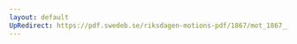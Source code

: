 ```yaml
---
layout: default
UpRedirect: https://pdf.swedeb.se/riksdagen-motions-pdf/1867/mot_1867__fk__00015/mot_1867__fk__00015_001.pdf
---
```

